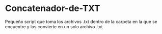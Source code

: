 # Concatenador-de-TXT

 Pequeño script que toma los archivos .txt dentro de la carpeta en la que se encuentre
 y los convierte en un solo archivo .txt
